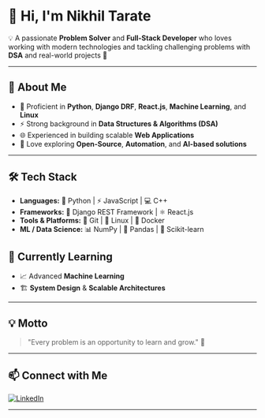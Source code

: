 # 👋 Hi, I'm Nikhil Tarate  

💡 A passionate **Problem Solver** and **Full-Stack Developer** who loves working with modern technologies and tackling challenging problems with **DSA** and real-world projects 🚀  

---

## 🚀 About Me  
- 🐍 Proficient in **Python**, **Django DRF**, **React.js**, **Machine Learning**, and **Linux**  
- ⚡ Strong background in **Data Structures & Algorithms (DSA)**  
- 🌐 Experienced in building scalable **Web Applications**  
- 🤝 Love exploring **Open-Source**, **Automation**, and **AI-based solutions**  

---

## 🛠️ Tech Stack  
- **Languages:** 🐍 Python | ⚡ JavaScript | 💻 C++  
- **Frameworks:** 🎯 Django REST Framework | ⚛️ React.js  
- **Tools & Platforms:** 🔧 Git | 🐧 Linux | 🐳 Docker  
- **ML / Data Science:** 📊 NumPy | 🐼 Pandas | 🤖 Scikit-learn  



## 🌱 Currently Learning  
- 📈 Advanced **Machine Learning**  
- 🏗️ **System Design** & **Scalable Architectures**  

---

## 💡 Motto  
> "Every problem is an opportunity to learn and grow." 🌱  

---

## 📫 Connect with Me  
[![LinkedIn](https://img.shields.io/badge/LinkedIn-blue?logo=linkedin&logoColor=white)](https://www.linkedin.com/in/nikhil-tarate-b97424257/)  

---

